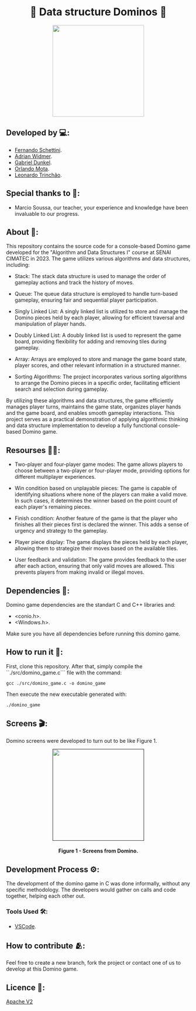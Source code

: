 <h1 align="center">🎲 Data structure Dominos 🎲</h1>

<div align="center">
	<a href="link_for_webite">
	<img height = "250em" src = "https://github.com/FernandoSchett/domino_game/assets/80331486/4f102988-9c2f-4fe6-87c4-31c6f5f3334d"/>
    </a>
</div>

## Developed by 💻:

- [Fernando Schettini](https://github.com/FernandoSchett).
- [Adrian Widmer](github.com/Awi-24).
- [Gabriel Dunkel](https://github.com/gabrielsdunkel).
- [Orlando Mota](https://github.com/orlandomotapires).
- [Leonardo Trinchão](https://github.com/leotrinchao).

## Special thanks to 🥰:

- Marcio Soussa, our teacher, your experience and knowledge have been invaluable to our progress.

## About 🤔:

This repository contains the source code for a console-based Domino game developed for the "Algorithm and Data Structures I" course at SENAI CIMATEC in 2023. The game utilizes various algorithms and data structures, including:

- Stack: The stack data structure is used to manage the order of gameplay actions and track the history of moves.

- Queue: The queue data structure is employed to handle turn-based gameplay, ensuring fair and sequential player participation.

- Singly Linked List: A singly linked list is utilized to store and manage the Domino pieces held by each player, allowing for efficient traversal and manipulation of player hands.

- Doubly Linked List: A doubly linked list is used to represent the game board, providing flexibility for adding and removing tiles during gameplay.

- Array: Arrays are employed to store and manage the game board state, player scores, and other relevant information in a structured manner.

- Sorting Algorithms: The project incorporates various sorting algorithms to arrange the Domino pieces in a specific order, facilitating efficient search and selection during gameplay.

By utilizing these algorithms and data structures, the game efficiently manages player turns, maintains the game state, organizes player hands and the game board, and enables smooth gameplay interactions. This project serves as a practical demonstration of applying algorithmic thinking and data structure implementation to develop a fully functional console-based Domino game.

## Resourses 🧑‍🔬:

- Two-player and four-player game modes: The game allows players to choose between a two-player or four-player mode, providing options for different multiplayer experiences.

- Win condition based on unplayable pieces: The game is capable of identifying situations where none of the players can make a valid move. In such cases, it determines the winner based on the point count of each player's remaining pieces.

- Finish condition: Another feature of the game is that the player who finishes all their pieces first is declared the winner. This adds a sense of urgency and strategy to the gameplay.

- Player piece display: The game displays the pieces held by each player, allowing them to strategize their moves based on the available tiles.

- User feedback and validation: The game provides feedback to the user after each action, ensuring that only valid moves are allowed. This prevents players from making invalid or illegal moves.

## Dependencies 🚚:

Domino game dependencies are the standart C and C++ libraries and:

- <conio.h>.
- <Windows.h>.

Make sure you have all dependencies before running this domino game.

## How to run it 🏃:

First, clone this repository. After that, simply compile the ``./src/domino_game.c``` file with the command:

    gcc ./src/domino_game.c -o domino_game

Then execute the new executable generated with:

    ./domino_game

## Screens 🎬:

Domino screens were developed to turn out to be like Figure 1.

<div align="center">
	<a href="">
	<img height = "250em" src = "https://github.com/FernandoSchett/domino_game/assets/80331486/6743c0d6-6b2d-415e-95fd-154cc5defa5f" />
    </a>
</div>
<h4 align="center">Figure 1 - Screens from Domino.</h4>

## Development Process ⚙️:

The development of the domino game in C was done informally, without any specific methodology. The developers would gather on calls and code together, helping each other out.

### Tools Used 🛠️: 

- [VSCode](https://code.visualstudio.com/).

## How to contribute 🫂:

Feel free to create a new branch, fork the project or contact one of us to develop at this Domino game.

## Licence 📜:

[Apache V2](https://choosealicense.com/licenses/apache-2.0/)
